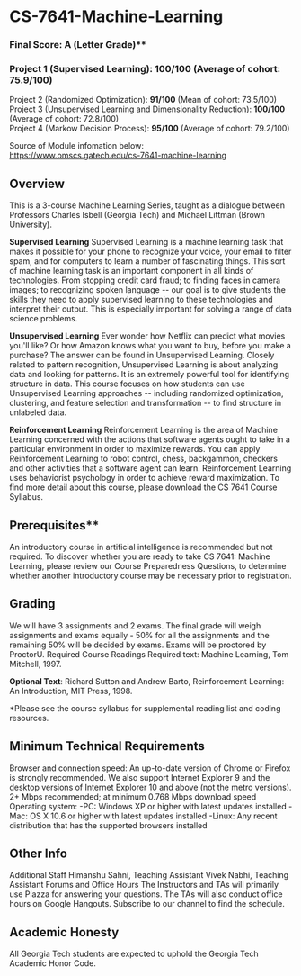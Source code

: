 # CS-7641-Machine-Learning 

### Final Score: A (Letter Grade)**

### Project 1 (Supervised Learning):  **100/100** (Average of cohort: 75.9/100)      
Project 2 (Randomized Optimization): **91/100** (Mean of cohort: 73.5/100)    
Project 3 (Unsupervised Learning and Dimensionality Reduction): **100/100** (Average of cohort: 72.8/100)       
Project 4 (Markow Decision Process): **95/100** (Average of cohort: 79.2/100)     


Source of Module infomation below:    
https://www.omscs.gatech.edu/cs-7641-machine-learning    
  



## Overview
This is a 3-course Machine Learning Series, taught as a dialogue between Professors Charles Isbell (Georgia Tech) and Michael Littman (Brown University).    
    
**Supervised Learning** Supervised Learning is a machine learning task that makes it possible for your phone to recognize your voice, your email to filter spam, and for computers to learn a number of fascinating things. This sort of machine learning task is an important component in all kinds of technologies. From stopping credit card fraud; to finding faces in camera images; to recognizing spoken language -- our goal is to give students the skills they need to apply supervised learning to these technologies and interpret their output. This is especially important for solving a range of data science problems.  

**Unsupervised Learning** Ever wonder how Netflix can predict what movies you'll like? Or how Amazon knows what you want to buy, before you make a purchase? The answer can be found in Unsupervised Learning. Closely related to pattern recognition, Unsupervised Learning is about analyzing data and looking for patterns. It is an extremely powerful tool for identifying structure in data. This course focuses on how students can use Unsupervised Learning approaches -- including randomized optimization, clustering, and feature selection and transformation -- to find structure in unlabeled data.  

**Reinforcement Learning** Reinforcement Learning is the area of Machine Learning concerned with the actions that software agents ought to take in a particular environment in order to maximize rewards. You can apply Reinforcement Learning to robot control, chess, backgammon, checkers and other activities that a software agent can learn. Reinforcement Learning uses behaviorist psychology in order to achieve reward maximization.   To find more detail about this course, please download the CS 7641 Course Syllabus.

## Prerequisites**
An introductory course in artificial intelligence is recommended but not required.   To discover whether you are ready to take CS 7641: Machine Learning, please review our Course Preparedness Questions, to determine whether another introductory course may be necessary prior to registration.  

## Grading
We will have 3 assignments and 2 exams. The final grade will weigh assignments and exams equally - 50% for all the assignments and the remaining 50% will be decided by exams.
Exams will be proctored by ProctorU.
Required Course Readings
Required text: Machine Learning, Tom Mitchell, 1997.

**Optional Text**: Richard Sutton and Andrew Barto, Reinforcement Learning: An Introduction, MIT Press, 1998.  

*Please see the course syllabus for supplemental reading list and coding resources.

## Minimum Technical Requirements
Browser and connection speed: An up-to-date version of Chrome or Firefox is strongly recommended. We also support Internet Explorer 9 and the desktop versions of Internet Explorer 10 and above (not the metro versions). 2+ Mbps recommended; at minimum 0.768 Mbps download speed
Operating system: -PC: Windows XP or higher with latest updates installed -Mac: OS X 10.6 or higher with latest updates installed -Linux: Any recent distribution that has the supported browsers installed

## Other Info
Additional Staff
Himanshu Sahni, Teaching Assistant
Vivek Nabhi, Teaching Assistant
Forums and Office Hours
The Instructors and TAs will primarily use Piazza for answering your questions.
The TAs will also conduct office hours on Google Hangouts. Subscribe to our channel to find the schedule.

## Academic Honesty
All Georgia Tech students are expected to uphold the Georgia Tech Academic Honor Code.
